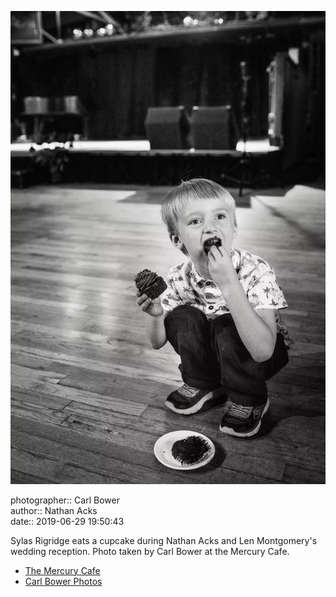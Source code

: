 ![Sylas Rigridge eats a cupcake](assets/2019-06-29-set-3-the-reception-71.webp)

photographer:: Carl Bower  
author:: Nathan Acks  
date:: 2019-06-29 19:50:43

Sylas Rigridge eats a cupcake during Nathan Acks and Len Montgomery's wedding reception. Photo taken by Carl Bower at the Mercury Cafe.

* [The Mercury Cafe](http://mercurycafe.com)
* [Carl Bower Photos](https://carlbowerphotos.com)
